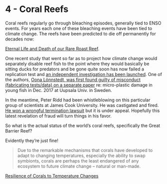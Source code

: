 # 4 - Coral Reefs

Coral reefs regularly go through bleaching episodes, generally tied to ENSO events. For years each one of these bleaching events have been tied to climate change. The reefs have been predicted to die off permanently for decades now:

[Eternal Life and Death of our Rare Roast Reef](https://www.dailytelegraph.com.au/blogs/tim-blair/eternal-life-and-death-of-our-rare-roast-reef/news-story/4631e7f45c1602afaa46bbe2b6f4e365).

One recent study that went so far as to project how climate change would separately disable reef fish to the point where they would basically be sitting ducks for predators and be gone quite soon has now failed a replication test and [an independent investigation has been launched](https://www.timeshighereducation.com/news/ex-judge-investigate-controversial-marine-research#survey-answer). One of the authors, [Oona Lönnstedt, was first found guilty of misconduct (fabricating tests/data) on a separate paper](https://www.timeshighereducation.com/news/fishy-research-opens-can-worms) re: micro-plastic damage in young fish in Dec. 2017 at Uupsala Univ. in Sweden.

In the meantime, Peter Ridd had been whistleblowing on this particular group of scientists at James Cook University. He was castigated and fired. [He won a wrongful termination lawsuit](https://www.theguardian.com/australia-news/2019/sep/06/peter-ridd-awarded-12m-in-unfair-dismissal-case-against-james-cook-university) but it is under appeal. Hopefully this latest revelation of fraud will turn things in his favor.

So what is the actual status of the world’s coral reefs, specifically the Great Barrier Reef?

Evidently they’re just fine!

> Due to the remarkable mechanisms that corals have developed to adapt to changing temperatures, especially the ability to swap symbionts, corals are perhaps the least endangered of any ecosystem to future climate change – natural or man-made.

[Resilience of Corals to Temperature Changes](https://platogbr.files.wordpress.com/2018/01/resilience-of-corals-to-temperature-changes.pdf)